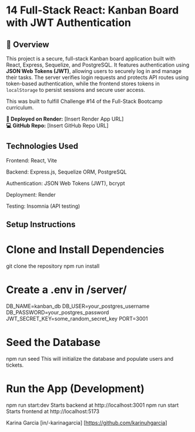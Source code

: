 # 14 Full-Stack React: Kanban Board with JWT Authentication

## 📝 Overview

This project is a secure, full-stack Kanban board application built with React, Express, Sequelize, and PostgreSQL. It features authentication using **JSON Web Tokens (JWT)**, allowing users to securely log in and manage their tasks. The server verifies login requests and protects API routes using token-based authentication, while the frontend stores tokens in `localStorage` to persist sessions and secure user access.

This was built to fulfill Challenge #14 of the Full-Stack Bootcamp curriculum.


**🔗 Deployed on Render:** [Insert Render App URL]  
**💻 GitHub Repo:** [Insert GitHub Repo URL]

## Technologies Used
Frontend: React, Vite

Backend: Express.js, Sequelize ORM, PostgreSQL

Authentication: JSON Web Tokens (JWT), bcrypt

Deployment: Render

Testing: Insomnia (API testing)

## Setup Instructions
# Clone and Install Dependencies

git clone the repository
npm run install

# Create a .env in /server/
DB_NAME=kanban_db
DB_USER=your_postgres_username
DB_PASSWORD=your_postgres_password
JWT_SECRET_KEY=some_random_secret_key
PORT=3001

# Seed the Database
npm run seed
This will initialize the database and populate users and tickets.

# Run the App (Development)
npm run start:dev
Starts backend at http://localhost:3001
npm run start
Starts frontend at http://localhost:5173

Karina Garcia
[in/-karinagarcia]
[https://github.com/karinuhgarcia]

